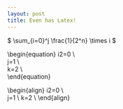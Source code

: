 ```yaml
---
layout: post
title: Even has Latex!
---
```


$ \sum_{i=0}^j \frac{1}{2^n} \times i $

\begin{equation}
i2=0 \\\
j=1 \\\
k=2 \\\
\end{equation}

\begin{align}
i2=0 \\\
j=1 \\
k=2 \\
\end{align}
